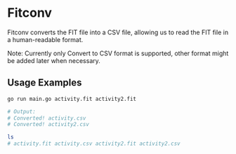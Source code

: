 # Fitconv

Fitconv converts the FIT file into a CSV file, allowing us to read the FIT file in a human-readable format.

Note: Currently only Convert to CSV format is supported, other format might be added later when necessary.

## Usage Examples

```sh
go run main.go activity.fit activity2.fit

# Output:
# Converted! activity.csv
# Converted! activity2.csv

ls
# activity.fit activity.csv activity2.fit activity2.csv
```
